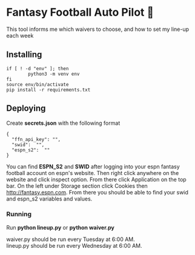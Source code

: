 # Fantasy Football Auto Pilot 🏈
This tool informs me which waivers to choose, and how to set my line-up each week

## Installing
```
if [ ! -d "env" ]; then
        python3 -m venv env
fi
source env/bin/activate
pip install -r requirements.txt
```

## Deploying
Create **secrets.json** with the following format
```
{
  "ffn_api_key": "",
  "swid":  "",
  "espn_s2":  ""
}
```

You can find **ESPN_S2** and **SWID** after logging into your espn fantasy football account on espn's website. Then right click anywhere on the website and click inspect option. From there click Application on the top bar. On the left under Storage section click Cookies then http://fantasy.espn.com. From there you should be able to find your swid and espn_s2 variables and values.

### Running

Run **python lineup.py** or **python waiver.py**

waiver.py should be run every Tuesday at 6:00 AM.  
lineup.py should be run every Wednesday at 6:00 AM.
